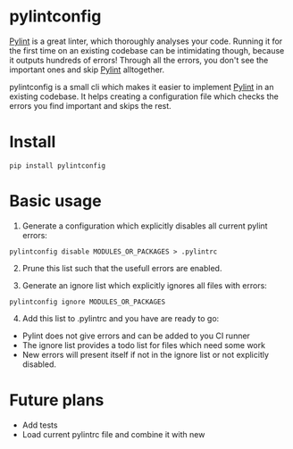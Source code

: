# pylintconfig

[Pylint](https://www.pylint.org/) is a great linter, which thoroughly analyses your code. Running it for the first time on an existing codebase can be intimidating though, because it outputs hundreds of errors! Through all the errors, you don't see the important ones and skip [Pylint](https://www.pylint.org/) alltogether.

pylintconfig is a small cli which makes it easier to implement [Pylint](https://www.pylint.org/) in an existing codebase. It helps creating a configuration file which checks the errors you find important and skips the rest.

# Install
```
pip install pylintconfig
```

# Basic usage

1. Generate a configuration which explicitly disables all current pylint errors:

```
pylintconfig disable MODULES_OR_PACKAGES > .pylintrc
```

2. Prune this list such that the usefull errors are enabled.

3. Generate an ignore list which explicitly ignores all files with errors:

```
pylintconfig ignore MODULES_OR_PACKAGES
```

4. Add this list to .pylintrc and you have are ready to go:
- Pylint does not give errors and can be added to you CI runner
- The ignore list provides a todo list for files which need some work
- New errors will present itself if not in the ignore list or not explicitly disabled.

# Future plans
- Add tests
- Load current pylintrc file and combine it with new 
